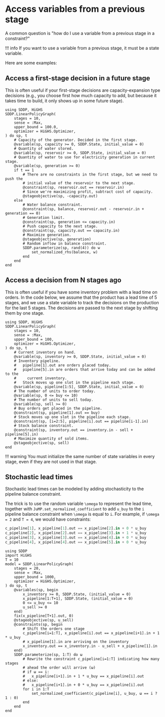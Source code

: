 # Access variables from a previous stage

A common question is "how do I use a variable from a previous stage in a
constraint?"

!!! info
    If you want to use a variable from a previous stage, it must be a state
    variable.

Here are some examples:

## Access a first-stage decision in a future stage

This is often useful if your first-stage decisions are capacity-expansion type
decisions (e.g., you choose first how much capacity to add, but because it takes
time to build, it only shows up in some future stage).

```@repl
using SDDP, HiGHS
SDDP.LinearPolicyGraph(
    stages = 10,
    sense = :Max,
    upper_bound = 100.0,
    optimizer = HiGHS.Optimizer,
) do sp, t
    # Capacity of the generator. Decided in the first stage.
    @variable(sp, capacity >= 0, SDDP.State, initial_value = 0)
    # Quantity of water stored.
    @variable(sp, reservoir >= 0, SDDP.State, initial_value = 0)
    # Quantity of water to use for electricity generation in current stage.
    @variable(sp, generation >= 0)
    if t == 1
        # There are no constraints in the first stage, but we need to push the
        # initial value of the reservoir to the next stage.
        @constraint(sp, reservoir.out == reservoir.in)
        # Since we're maximizing profit, subtract cost of capacity.
        @stageobjective(sp, -capacity.out)
    else
        # Water balance constraint.
        @constraint(sp, balance, reservoir.out - reservoir.in + generation == 0)
        # Generation limit.
        @constraint(sp, generation <= capacity.in)
        # Push capacity to the next stage.
        @constraint(sp, capacity.out == capacity.in)
        # Maximize generation.
        @stageobjective(sp, generation)
        # Random inflow in balance constraint.
        SDDP.parameterize(sp, rand(4)) do w
            set_normalized_rhs(balance, w)
        end
    end
end
```

## Access a decision from N stages ago

This is often useful if you have some inventory problem with a lead time on orders.
In the code below, we assume that the product has a lead time of 5 stages, and we 
use a state variable to track the decisions on the production for the last 5 stages. 
The decisions are passed to the next stage by shifting them by one stage.

```@repl
using SDDP, HiGHS
SDDP.LinearPolicyGraph(
    stages = 10,
    sense = :Max,
    upper_bound = 100,
    optimizer = HiGHS.Optimizer,
) do sp, t
    # Current inventory on hand.
    @variable(sp, inventory >= 0, SDDP.State, initial_value = 0)
    # Inventory pipeline.
    #   pipeline[1].out are orders placed today.
    #   pipeline[5].in are orders that arrive today and can be added to the
    #     current inventory.
    #   Stock moves up one slot in the pipeline each stage.
    @variable(sp, pipeline[1:5], SDDP.State, initial_value = 0)
    # The number of units to order today.
    @variable(sp, 0 <= buy <= 10)
    # The number of units to sell today.
    @variable(sp, sell >= 0)
    # Buy orders get placed in the pipeline.
    @constraint(sp, pipeline[1].out == buy)
    # Stock moves up one slot in the pipeline each stage.
    @constraint(sp, [i=2:5], pipeline[i].out == pipeline[i-1].in)
    # Stock balance constraint.
    @constraint(sp, inventory.out == inventory.in - sell + pipeline[5].in)
    # Maximize quantity of sold items.
    @stageobjective(sp, sell)
end
```

!!! warning
    You must initialize the same number of state variables in every stage, even
    if they are not used in that stage.

## Stochastic lead times

Stochastic lead times can be modeled by adding stochasticity to the pipeline
balance constraint.

The trick is to use the random variable ``\omega`` to represent the lead time,
together with `JuMP.set_normalized_coefficient` to add `u_buy` to the `i`
pipeline balance constraint when ``\omega`` is equal to `i`. For example, if
``\omega = 2`` and `T = 4`, we would have constraints:
```julia
c_pipeline[1], x_pipeline[1].out == x_pipeline[2].in + 0 * u_buy
c_pipeline[2], x_pipeline[2].out == x_pipeline[3].in + 1 * u_buy
c_pipeline[3], x_pipeline[3].out == x_pipeline[4].in + 0 * u_buy
c_pipeline[4], x_pipeline[4].out == x_pipeline[5].in + 0 * u_buy
```

```@repl
using SDDP
import HiGHS
T = 10
model = SDDP.LinearPolicyGraph(
    stages = 20,
    sense = :Max,
    upper_bound = 1000,
    optimizer = HiGHS.Optimizer,
) do sp, t
    @variables(sp, begin
        x_inventory >= 0, SDDP.State, (initial_value = 0)
        x_pipeline[1:T+1], SDDP.State, (initial_value = 0)
        0 <= u_buy <= 10
        u_sell >= 0
    end)
    fix(x_pipeline[T+1].out, 0)
    @stageobjective(sp, u_sell)
    @constraints(sp, begin
        # Shift the orders one stage 
        c_pipeline[i=1:T], x_pipeline[i].out == x_pipeline[i+1].in + 1 * u_buy
        # x_pipeline[1].in are arriving on the inventory
        x_inventory.out == x_inventory.in - u_sell + x_pipeline[1].in
    end)
    SDDP.parameterize(sp, 1:T) do ω
        # Rewrite the constraint c_pipeline[i=1:T] indicating how many stages
        # ahead the order will arrive (ω)
        # if ω == i:
        #   x_pipeline[i+1].in + 1 * u_buy == x_pipeline[i].out
        # else:
        #   x_pipeline[i+1].in + 0 * u_buy == x_pipeline[i].out
        for i in 1:T
            set_normalized_coefficient(c_pipeline[i], u_buy, ω == i ? 1 : 0)
        end
    end
end
```
